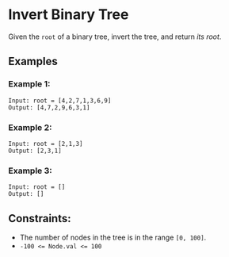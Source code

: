 # Invert Binary Tree

Given the `root` of a binary tree, invert the tree, and return _its root_.

## Examples
### Example 1:

```
Input: root = [4,2,7,1,3,6,9]
Output: [4,7,2,9,6,3,1]
```

### Example 2:

```
Input: root = [2,1,3]
Output: [2,3,1]
```

### Example 3:

```
Input: root = []
Output: []  
```

## Constraints:

- The number of nodes in the tree is in the range `[0, 100]`.
- `-100 <= Node.val <= 100`
